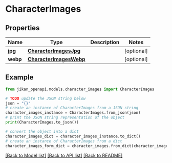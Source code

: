 # CharacterImages


## Properties

Name | Type | Description | Notes
------------ | ------------- | ------------- | -------------
**jpg** | [**CharacterImagesJpg**](CharacterImagesJpg.md) |  | [optional] 
**webp** | [**CharacterImagesWebp**](CharacterImagesWebp.md) |  | [optional] 

## Example

```python
from jikan_openapi.models.character_images import CharacterImages

# TODO update the JSON string below
json = "{}"
# create an instance of CharacterImages from a JSON string
character_images_instance = CharacterImages.from_json(json)
# print the JSON string representation of the object
print(CharacterImages.to_json())

# convert the object into a dict
character_images_dict = character_images_instance.to_dict()
# create an instance of CharacterImages from a dict
character_images_form_dict = character_images.from_dict(character_images_dict)
```
[[Back to Model list]](../README.md#documentation-for-models) [[Back to API list]](../README.md#documentation-for-api-endpoints) [[Back to README]](../README.md)


